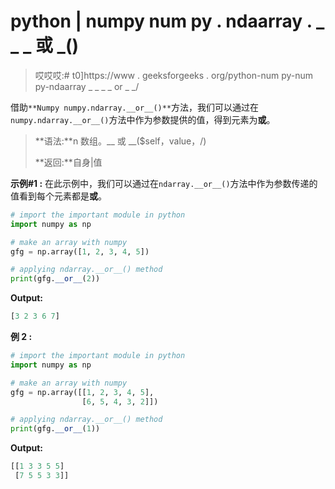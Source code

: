 # python | numpy num py . ndaarray . _ _ _ 或 _()

> 哎哎哎:# t0]https://www . geeksforgeeks . org/python-num py-num py-ndaarray _ _ _ _ or _ _/

借助`**Numpy numpy.ndarray.__or__()**`方法，我们可以通过在`numpy.ndarray.__or__()`方法中作为参数提供的值，得到元素为**或**。

> **语法:**n 数组。__ 或 __($self，value，/)
> 
> **返回:**自身|值

**示例#1 :**
在此示例中，我们可以通过在`ndarray.__or__()`方法中作为参数传递的值看到每个元素都是**或**。

```py
# import the important module in python
import numpy as np

# make an array with numpy
gfg = np.array([1, 2, 3, 4, 5])

# applying ndarray.__or__() method
print(gfg.__or__(2))
```

**Output:**

```py
[3 2 3 6 7]

```

**例 2 :**

```py
# import the important module in python
import numpy as np

# make an array with numpy
gfg = np.array([[1, 2, 3, 4, 5],
                [6, 5, 4, 3, 2]])

# applying ndarray.__or__() method
print(gfg.__or__(1))
```

**Output:**

```py
[[1 3 3 5 5]
 [7 5 5 3 3]]

```